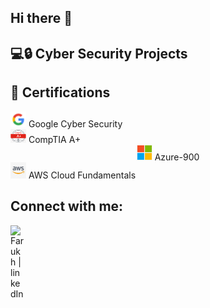 ## Hi there 👋
<h2>💻🔒 Cyber Security Projects</h2>

<h2>📜 Certifications</h2>
<div style="text-align: top;">
  <img src="Images/Google.png" alt="Google Cyber Security" width="25px">
  <span>Google Cyber Security</span>
</div>
<div style="text-align: top;">
  <img src="Images/Comptia.png" alt="CompTIA A+" width="25px">
  <span> CompTIA A+</span>
</div>
<div style="text-align: center;">
  <img src="Images/Microsoft.png" alt="Azure-900" width="25px">
  <span>Azure-900</span>
</div>
<div style="text=align: center;">
  <img src="Images/AWS.jpg" alt="AWS Cloud Fundamentals" width="25px">
  <span>AWS Cloud Fundamentals</span>
</div>


<h2> Connect with me: </h2>

<a href="https://www.linkedin.com/in/farukhar" target="_blank">
  <img align = "left" alt = " Farukh | linkedIn "width="22px" src="https://cdn.jsdelivr.net/npm/simple-icons@v3/icons/linkedin.svg"/>
</a>




